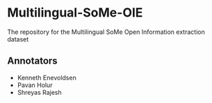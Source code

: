 # Multilingual-SoMe-OIE
The repository for the Multilingual SoMe Open Information extraction dataset


## Annotators
- Kenneth Enevoldsen
- Pavan Holur
- Shreyas Rajesh

## 
